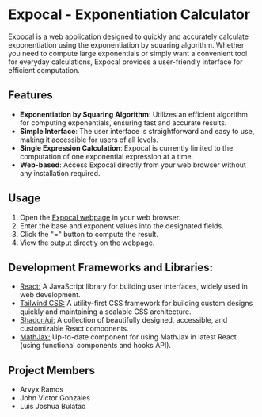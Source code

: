 # Expocal - Exponentiation Calculator

Expocal is a web application designed to quickly and accurately calculate exponentiation using the exponentiation by squaring algorithm. Whether you need to compute large exponentials or simply want a convenient tool for everyday calculations, Expocal provides a user-friendly interface for efficient computation.

## Features

- **Exponentiation by Squaring Algorithm**: Utilizes an efficient algorithm for computing exponentials, ensuring fast and accurate results.
- **Simple Interface**: The user interface is straightforward and easy to use, making it accessible for users of all levels.
- **Single Expression Calculation**: Expocal is currently limited to the computation of one exponential expression at a time.
- **Web-based**: Access Expocal directly from your web browser without any installation required.

## Usage

1. Open the [Expocal webpage](https://arvicss.github.io/expocal/) in your web browser.
2. Enter the base and exponent values into the designated fields.
3. Click the "=" button to compute the result.
4. View the output directly on the webpage.

## Development Frameworks and Libraries:

- [React:](https://react.dev/) A JavaScript library for building user interfaces, widely used in web development.
- [Tailwind CSS:](https://tailwindcss.com) A utility-first CSS framework for building custom designs quickly and maintaining a scalable CSS architecture.
- [Shadcn/ui:](https://ui.shadcn.com/) A collection of beautifully designed, accessible, and customizable React components.
- [MathJax:](https://www.npmjs.com/package/better-react-mathjax) Up-to-date component for using MathJax in latest React (using functional components and hooks API).

## Project Members

- Arvyx Ramos
- John Victor Gonzales
- Luis Joshua Bulatao
